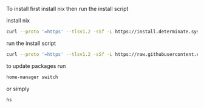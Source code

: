 To install first install nix then run the install script

install nix 
```sh 
curl --proto '=https' --tlsv1.2 -sSf -L https://install.determinate.systems/nix | sh -s -- install
```
run the install script
```sh 
curl --proto '=https' --tlsv1.2 -sSf -L https://raw.githubusercontent.com/NickSpinosa/.dotfiles/nix/bin/install.sh | sh -s
```

to update packages run
```sh 
home-manager switch
```
or simply
```sh 
hs
```

